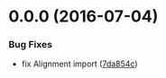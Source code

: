 <a name="0.0.0"></a>
# 0.0.0 (2016-07-04)


### Bug Fixes

* fix Alignment import ([7da854c](https://aui-team-bot/https://bitbucket.org/atlassian/atlaskit/commits/7da854c))



